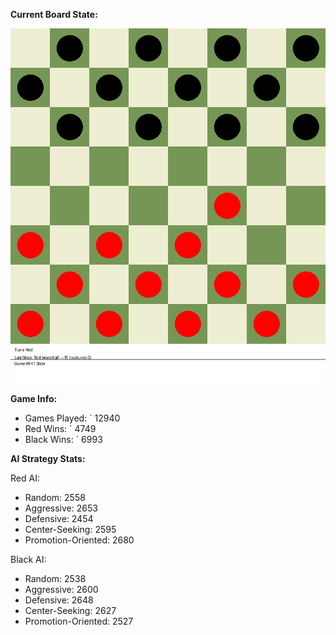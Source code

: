 
**Current Board State:**  
<!-- START_GIF -->
![Checkers Game](./checkers_game.gif)
<!-- END_GIF -->

**Game Info:**  
- Games Played: `<!-- GAMES_PLAYED --> 12940
- Red Wins: `<!-- RED_WINS --> 4749
- Black Wins: `<!-- BLACK_WINS --> 6993

<!-- AI_STATS -->
**AI Strategy Stats:**

Red AI:
- Random: 2558
- Aggressive: 2653
- Defensive: 2454
- Center-Seeking: 2595
- Promotion-Oriented: 2680

Black AI:
- Random: 2538
- Aggressive: 2600
- Defensive: 2648
- Center-Seeking: 2627
- Promotion-Oriented: 2527
